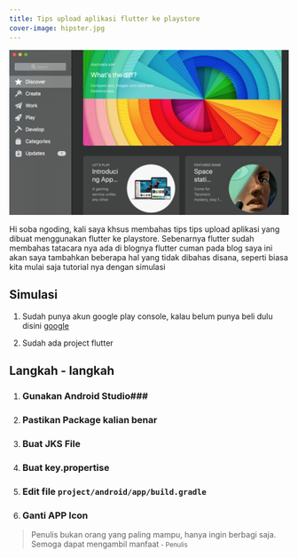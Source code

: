 ```yaml
---
title: Tips upload aplikasi flutter ke playstore
cover-image: hipster.jpg
---
```

![Cover](../img/31-03-2019/cover.png)

Hi soba ngoding, kali saya khsus membahas tips tips upload aplikasi yang dibuat menggunakan flutter ke playstore.
Sebenarnya flutter sudah membahas tatacara nya ada di blognya flutter cuman pada blog saya ini akan saya tambahkan beberapa hal yang tidak dibahas disana, seperti biasa kita mulai saja tutorial nya dengan simulasi

## Simulasi ##

1. Sudah punya akun google play console, kalau belum punya beli dulu disini [google](console.plastore.com)

2. Sudah ada project flutter


## Langkah -  langkah ##

1. ### Gunakan Android Studio###
2. ### Pastikan Package kalian benar ###
3. ### Buat JKS File ###
4. ### Buat key.propertise ###
5. ### Edit file `project/android/app/build.gradle` ###
6. ### Ganti APP Icon ###





>Penulis bukan orang yang paling mampu, hanya ingin berbagi saja. Semoga dapat mengambil manfaat<small> - Penulis</small>
